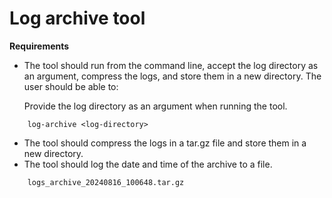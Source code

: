 # Log archive tool

**Requirements**

* The tool should run from the command line, accept the log directory as an argument, compress the logs, and store them in a new directory. The user should be able to:

    Provide the log directory as an argument when running the tool.
```
    log-archive <log-directory>
```
* The tool should compress the logs in a tar.gz file and store them in a new directory.
* The tool should log the date and time of the archive to a file.
```
    logs_archive_20240816_100648.tar.gz
```

